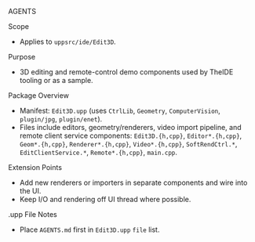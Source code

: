 AGENTS

Scope
- Applies to `uppsrc/ide/Edit3D`.

Purpose
- 3D editing and remote-control demo components used by TheIDE tooling or as a sample.

Package Overview
- Manifest: `Edit3D.upp` (uses `CtrlLib`, `Geometry`, `ComputerVision`, `plugin/jpg`, `plugin/enet`).
- Files include editors, geometry/renderers, video import pipeline, and remote client service components: `Edit3D.{h,cpp}`, `Editor*.{h,cpp}`, `Geom*.{h,cpp}`, `Renderer*.{h,cpp}`, `Video*.{h,cpp}`, `SoftRendCtrl.*`, `EditClientService.*`, `Remote*.{h,cpp}`, `main.cpp`.

Extension Points
- Add new renderers or importers in separate components and wire into the UI.
- Keep I/O and rendering off UI thread where possible.

.upp File Notes
- Place `AGENTS.md` first in `Edit3D.upp` `file` list.

